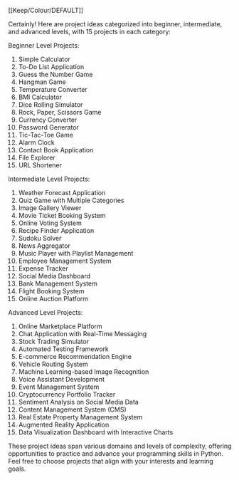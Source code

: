 [[Keep/Colour/DEFAULT]] 

Certainly! Here are project ideas categorized into beginner, intermediate, and advanced levels, with 15 projects in each category:

Beginner Level Projects:
1. Simple Calculator
2. To-Do List Application
3. Guess the Number Game
4. Hangman Game
5. Temperature Converter
6. BMI Calculator
7. Dice Rolling Simulator
8. Rock, Paper, Scissors Game
9. Currency Converter
10. Password Generator
11. Tic-Tac-Toe Game
12. Alarm Clock
13. Contact Book Application
14. File Explorer
15. URL Shortener

Intermediate Level Projects:
1. Weather Forecast Application
2. Quiz Game with Multiple Categories
3. Image Gallery Viewer
4. Movie Ticket Booking System
5. Online Voting System
6. Recipe Finder Application
7. Sudoku Solver
8. News Aggregator
9. Music Player with Playlist Management
10. Employee Management System
11. Expense Tracker
12. Social Media Dashboard
13. Bank Management System
14. Flight Booking System
15. Online Auction Platform

Advanced Level Projects:
1. Online Marketplace Platform
2. Chat Application with Real-Time Messaging
3. Stock Trading Simulator
4. Automated Testing Framework
5. E-commerce Recommendation Engine
6. Vehicle Routing System
7. Machine Learning-based Image Recognition
8. Voice Assistant Development
9. Event Management System
10. Cryptocurrency Portfolio Tracker
11. Sentiment Analysis on Social Media Data
12. Content Management System (CMS)
13. Real Estate Property Management System
14. Augmented Reality Application
15. Data Visualization Dashboard with Interactive Charts

These project ideas span various domains and levels of complexity, offering opportunities to practice and advance your programming skills in Python. Feel free to choose projects that align with your interests and learning goals.

